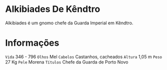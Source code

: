 <!-- TITLE: Alkibiades De Kêndtro -->
<!-- SUBTITLE: Visão geral sobre Alkibiades De Kêndtro -->

# Alkibiades De Kêndtro
Alkibiades é um gnomo chefe da Guarda Imperial em Kêndtro.

# Informações
`Vida` 346 - 796
`Olhos` Mel
`Cabelos` Castanhos, cacheados
`Altura` 1,05 m
`Peso` 27 Kg
`Pele` Morena
`Títulos` Chefe da Guarda de Porto Novo

